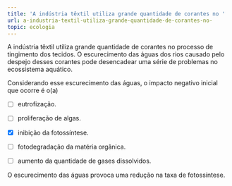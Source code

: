 ```yaml
---
title: 'A indústria têxtil utiliza grande quantidade de corantes no '
url: a-industria-textil-utiliza-grande-quantidade-de-corantes-no-
topic: ecologia
---
```



A indústria têxtil utiliza grande quantidade de corantes no processo de tingimento dos tecidos. O escurecimento das águas dos rios causado pelo despejo desses corantes pode desencadear uma série de problemas no ecossistema aquático.

Considerando esse escurecimento das águas, o impacto negativo inicial que ocorre é o(a)



- [ ] eutrofização.
- [ ] proliferação de algas.
- [x] inibição da fotossíntese.
- [ ] fotodegradação da matéria orgânica.
- [ ] aumento da quantidade de gases dissolvidos.


O escurecimento das águas provoca uma redução na taxa de fotossíntese.
